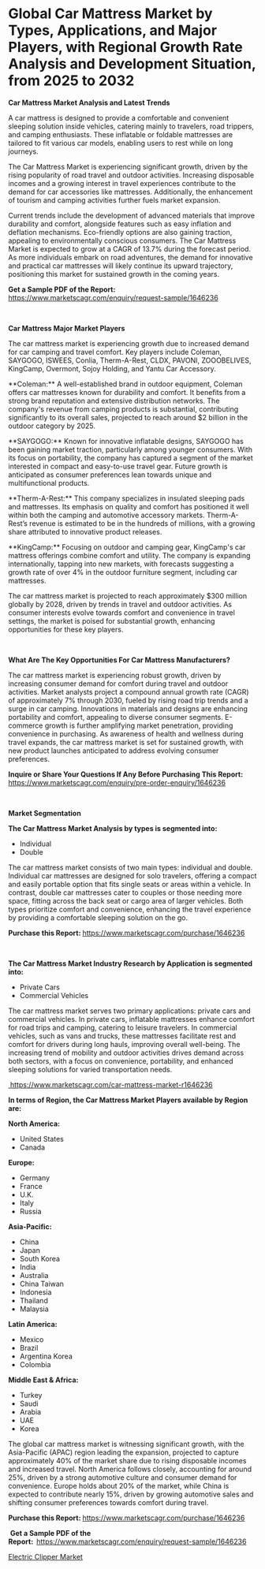 <p><h1>Global Car Mattress Market by Types, Applications, and Major Players, with Regional Growth Rate Analysis and Development Situation, from 2025 to 2032</h1></p><p><strong>Car Mattress Market Analysis and Latest Trends</strong></p>
<p><p>A car mattress is designed to provide a comfortable and convenient sleeping solution inside vehicles, catering mainly to travelers, road trippers, and camping enthusiasts. These inflatable or foldable mattresses are tailored to fit various car models, enabling users to rest while on long journeys.</p><p>The Car Mattress Market is experiencing significant growth, driven by the rising popularity of road travel and outdoor activities. Increasing disposable incomes and a growing interest in travel experiences contribute to the demand for car accessories like mattresses. Additionally, the enhancement of tourism and camping activities further fuels market expansion.</p><p>Current trends include the development of advanced materials that improve durability and comfort, alongside features such as easy inflation and deflation mechanisms. Eco-friendly options are also gaining traction, appealing to environmentally conscious consumers. The Car Mattress Market is expected to grow at a CAGR of 13.7% during the forecast period. As more individuals embark on road adventures, the demand for innovative and practical car mattresses will likely continue its upward trajectory, positioning this market for sustained growth in the coming years.</p></p>
<p><strong>Get a Sample PDF of the Report:&nbsp;</strong> <a href="https://www.marketscagr.com/enquiry/request-sample/1646236?utm_campaign=1895&utm_medium=2&utm_source=Github&utm_content=ia&utm_term=09022025&utm_id=car-mattress">https://www.marketscagr.com/enquiry/request-sample/1646236</a></p>
<p>&nbsp;</p>
<p><strong>Car Mattress Major Market Players</strong></p>
<p><p>The car mattress market is experiencing growth due to increased demand for car camping and travel comfort. Key players include Coleman, SAYGOGO, ISWEES, Conlia, Therm-A-Rest, CLDX, PAVONI, ZOOOBELIVES, KingCamp, Overmont, Sojoy Holding, and Yantu Car Accessory.</p><p>**Coleman:** A well-established brand in outdoor equipment, Coleman offers car mattresses known for durability and comfort. It benefits from a strong brand reputation and extensive distribution networks. The company's revenue from camping products is substantial, contributing significantly to its overall sales, projected to reach around $2 billion in the outdoor category by 2025.</p><p>**SAYGOGO:** Known for innovative inflatable designs, SAYGOGO has been gaining market traction, particularly among younger consumers. With its focus on portability, the company has captured a segment of the market interested in compact and easy-to-use travel gear. Future growth is anticipated as consumer preferences lean towards unique and multifunctional products.</p><p>**Therm-A-Rest:** This company specializes in insulated sleeping pads and mattresses. Its emphasis on quality and comfort has positioned it well within both the camping and automotive accessory markets. Therm-A-Rest’s revenue is estimated to be in the hundreds of millions, with a growing share attributed to innovative product releases.</p><p>**KingCamp:** Focusing on outdoor and camping gear, KingCamp's car mattress offerings combine comfort and utility. The company is expanding internationally, tapping into new markets, with forecasts suggesting a growth rate of over 4% in the outdoor furniture segment, including car mattresses.</p><p>The car mattress market is projected to reach approximately $300 million globally by 2028, driven by trends in travel and outdoor activities. As consumer interests evolve towards comfort and convenience in travel settings, the market is poised for substantial growth, enhancing opportunities for these key players.</p></p>
<p>&nbsp;</p>
<p><strong>What Are The Key Opportunities For Car Mattress Manufacturers?</strong></p>
<p><p>The car mattress market is experiencing robust growth, driven by increasing consumer demand for comfort during travel and outdoor activities. Market analysts project a compound annual growth rate (CAGR) of approximately 7% through 2030, fueled by rising road trip trends and a surge in car camping. Innovations in materials and designs are enhancing portability and comfort, appealing to diverse consumer segments. E-commerce growth is further amplifying market penetration, providing convenience in purchasing. As awareness of health and wellness during travel expands, the car mattress market is set for sustained growth, with new product launches anticipated to address evolving consumer preferences.</p></p>
<p><strong>Inquire or Share Your Questions If Any Before Purchasing This Report:</strong> <a href="https://www.marketscagr.com/enquiry/pre-order-enquiry/1646236?utm_campaign=1895&utm_medium=2&utm_source=Github&utm_content=ia&utm_term=09022025&utm_id=car-mattress">https://www.marketscagr.com/enquiry/pre-order-enquiry/1646236</a></p>
<p>&nbsp;</p>
<p><strong>Market Segmentation</strong></p>
<p><strong>The Car Mattress Market Analysis by types is segmented into:</strong></p>
<p><ul><li>Individual</li><li>Double</li></ul></p>
<p><p>The car mattress market consists of two main types: individual and double. Individual car mattresses are designed for solo travelers, offering a compact and easily portable option that fits single seats or areas within a vehicle. In contrast, double car mattresses cater to couples or those needing more space, fitting across the back seat or cargo area of larger vehicles. Both types prioritize comfort and convenience, enhancing the travel experience by providing a comfortable sleeping solution on the go.</p></p>
<p><strong>Purchase this Report:&nbsp;</strong><a href="https://www.marketscagr.com/purchase/1646236?utm_campaign=1895&utm_medium=2&utm_source=Github&utm_content=ia&utm_term=09022025&utm_id=car-mattress">https://www.marketscagr.com/purchase/1646236</a></p>
<p>&nbsp;</p>
<p><strong>The Car Mattress Market Industry Research by Application is segmented into:</strong></p>
<p><ul><li>Private Cars</li><li>Commercial Vehicles</li></ul></p>
<p><p>The car mattress market serves two primary applications: private cars and commercial vehicles. In private cars, inflatable mattresses enhance comfort for road trips and camping, catering to leisure travelers. In commercial vehicles, such as vans and trucks, these mattresses facilitate rest and comfort for drivers during long hauls, improving overall well-being. The increasing trend of mobility and outdoor activities drives demand across both sectors, with a focus on convenience, portability, and enhanced sleeping solutions for varied transportation needs.</p></p>
<p><a href="https://www.marketscagr.com/car-mattress-market-r1646236?utm_campaign=1895&utm_medium=2&utm_source=Github&utm_content=ia&utm_term=09022025&utm_id=car-mattress">&nbsp;https://www.marketscagr.com/car-mattress-market-r1646236</a></p>
<p><strong>In terms of Region, the Car Mattress Market Players available by Region are:</strong></p>
<p>
    <p> <strong> North America: </strong>
        <ul>
            <li>United States</li>
            <li>Canada</li>
        </ul>
        </p> 
    <p> <strong> Europe: </strong>
        <ul>
            <li>Germany</li>
            <li>France</li>
            <li>U.K.</li>
            <li>Italy</li>
            <li>Russia</li>
        </ul>
        </p> 
    <p> <strong> Asia-Pacific: </strong>
        <ul>
            <li>China</li>
            <li>Japan</li>
            <li>South Korea</li>
            <li>India</li>
            <li>Australia</li>
            <li>China Taiwan</li>
            <li>Indonesia</li>
            <li>Thailand</li>
            <li>Malaysia</li>
        </ul>
        </p> 
    <p> <strong> Latin America: </strong>
        <ul>
            <li>Mexico</li>
            <li>Brazil</li>
            <li>Argentina Korea</li>
            <li>Colombia</li>
        </ul>
        </p> 
    <p> <strong> Middle East & Africa: </strong>
        <ul>
            <li>Turkey</li>
            <li>Saudi</li>
            <li>Arabia</li>
            <li>UAE</li>
            <li>Korea</li>
        </ul>
    </p>
    </p>
<p><p>The global car mattress market is witnessing significant growth, with the Asia-Pacific (APAC) region leading the expansion, projected to capture approximately 40% of the market share due to rising disposable incomes and increased travel. North America follows closely, accounting for around 25%, driven by a strong automotive culture and consumer demand for convenience. Europe holds about 20% of the market, while China is expected to contribute nearly 15%, driven by growing automotive sales and shifting consumer preferences towards comfort during travel.</p></p>
<p><strong>Purchase this Report: </strong><a href="https://www.marketscagr.com/purchase/1646236?utm_campaign=1895&utm_medium=2&utm_source=Github&utm_content=ia&utm_term=09022025&utm_id=car-mattress">https://www.marketscagr.com/purchase/1646236</a></p>
<p>&nbsp;<strong>Get a Sample PDF of the Report:&nbsp;&nbsp;</strong><a href="https://www.marketscagr.com/enquiry/request-sample/1646236?utm_campaign=1895&utm_medium=2&utm_source=Github&utm_content=ia&utm_term=09022025&utm_id=car-mattress">https://www.marketscagr.com/enquiry/request-sample/1646236</a></p>
<p><strong></strong></p>
<p><p><a href="https://github.com/mahnoor2003/Market-Research-Report-List-7/blob/main/electric-clipper-market.md?utm_campaign=1895&utm_medium=2&utm_source=Github&utm_content=ia&utm_term=09022025&utm_id=car-mattress">Electric Clipper Market</a></p></p>